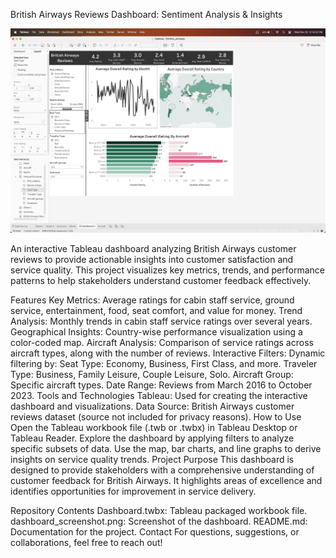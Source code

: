 British Airways Reviews Dashboard: Sentiment Analysis & Insights

![Dashboard Screenshot](./Dashboard_screenshot.png)

An interactive Tableau dashboard analyzing British Airways customer reviews to provide actionable insights into customer satisfaction and service quality. This project visualizes key metrics, trends, and performance patterns to help stakeholders understand customer feedback effectively.

Features
Key Metrics: Average ratings for cabin staff service, ground service, entertainment, food, seat comfort, and value for money.
Trend Analysis: Monthly trends in cabin staff service ratings over several years.
Geographical Insights: Country-wise performance visualization using a color-coded map.
Aircraft Analysis: Comparison of service ratings across aircraft types, along with the number of reviews.
Interactive Filters: Dynamic filtering by:
Seat Type: Economy, Business, First Class, and more.
Traveler Type: Business, Family Leisure, Couple Leisure, Solo.
Aircraft Group: Specific aircraft types.
Date Range: Reviews from March 2016 to October 2023.
Tools and Technologies
Tableau: Used for creating the interactive dashboard and visualizations.
Data Source: British Airways customer reviews dataset (source not included for privacy reasons).
How to Use
Open the Tableau workbook file (.twb or .twbx) in Tableau Desktop or Tableau Reader.
Explore the dashboard by applying filters to analyze specific subsets of data.
Use the map, bar charts, and line graphs to derive insights on service quality trends.
Project Purpose
This dashboard is designed to provide stakeholders with a comprehensive understanding of customer feedback for British Airways. It highlights areas of excellence and identifies opportunities for improvement in service delivery.

Repository Contents
Dashboard.twbx: Tableau packaged workbook file.
dashboard_screenshot.png: Screenshot of the dashboard.
README.md: Documentation for the project.
Contact
For questions, suggestions, or collaborations, feel free to reach out!

